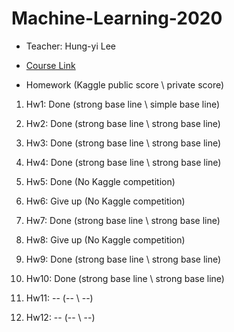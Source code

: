 # Machine-Learning-2020

* Teacher: Hung-yi Lee

* [Course Link](http://speech.ee.ntu.edu.tw/~tlkagk/courses_ML20.html)

* Homework (Kaggle public score \ private score)
  
1. Hw1: Done (strong base line \ simple base line)

2. Hw2: Done (strong base line \ strong base line)

3. Hw3: Done (strong base line \ strong base line)

4. Hw4: Done (strong base line \ strong base line)

5. Hw5: Done (No Kaggle competition)

6. Hw6: Give up (No Kaggle competition)

7. Hw7: Done (strong base line \ strong base line)

8. Hw8: Give up (No Kaggle competition)

9. Hw9: Done (strong base line \ strong base line)

10. Hw10: Done (strong base line \ strong base line)

11. Hw11: -- (-- \ --)

12. Hw12: -- (-- \ --)
